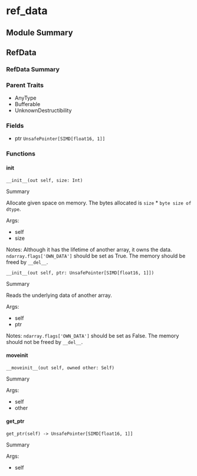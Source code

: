 



# ref_data

##  Module Summary
  

## RefData

### RefData Summary
  
  
  

### Parent Traits
  

- AnyType
- Bufferable
- UnknownDestructibility

### Fields
  
  
* ptr `UnsafePointer[SIMD[float16, 1]]`  

### Functions

#### __init__


```Mojo
__init__(out self, size: Int)
```  
Summary  
  
Allocate given space on memory. The bytes allocated is `size` * `byte size of dtype`.  
  
Args:  

- self
- size


Notes:
Although it has the lifetime of another array, it owns the data.
`ndarray.flags['OWN_DATA']` should be set as True.
The memory should be freed by `__del__`.

```Mojo
__init__(out self, ptr: UnsafePointer[SIMD[float16, 1]])
```  
Summary  
  
Reads the underlying data of another array.  
  
Args:  

- self
- ptr


Notes:
`ndarray.flags['OWN_DATA']` should be set as False.
The memory should not be freed by `__del__`.
#### __moveinit__


```Mojo
__moveinit__(out self, owned other: Self)
```  
Summary  
  
  
  
Args:  

- self
- other

#### get_ptr


```Mojo
get_ptr(self) -> UnsafePointer[SIMD[float16, 1]]
```  
Summary  
  
  
  
Args:  

- self
